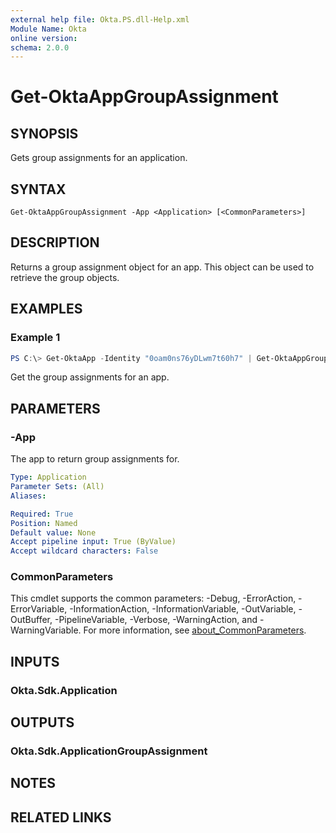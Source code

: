 ```yaml
---
external help file: Okta.PS.dll-Help.xml
Module Name: Okta
online version:
schema: 2.0.0
---
```


# Get-OktaAppGroupAssignment

## SYNOPSIS
Gets group assignments for an application.

## SYNTAX

```
Get-OktaAppGroupAssignment -App <Application> [<CommonParameters>]
```

## DESCRIPTION
Returns a group assignment object for an app. This object can be used to retrieve the group objects.

## EXAMPLES

### Example 1
```powershell
PS C:\> Get-OktaApp -Identity "0oam0ns76yDLwm7t60h7" | Get-OktaAppGroupAssignment
```

Get the group assignments for an app.

## PARAMETERS

### -App
The app to return group assignments for.

```yaml
Type: Application
Parameter Sets: (All)
Aliases:

Required: True
Position: Named
Default value: None
Accept pipeline input: True (ByValue)
Accept wildcard characters: False
```

### CommonParameters
This cmdlet supports the common parameters: -Debug, -ErrorAction, -ErrorVariable, -InformationAction, -InformationVariable, -OutVariable, -OutBuffer, -PipelineVariable, -Verbose, -WarningAction, and -WarningVariable. For more information, see [about_CommonParameters](http://go.microsoft.com/fwlink/?LinkID=113216).

## INPUTS

### Okta.Sdk.Application

## OUTPUTS

### Okta.Sdk.ApplicationGroupAssignment

## NOTES

## RELATED LINKS

